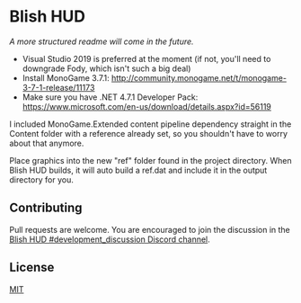 # Blish HUD

_A more structured readme will come in the future._

- Visual Studio 2019 is preferred at the moment (if not, you'll need to downgrade Fody, which isn't such a big deal)
- Install MonoGame 3.7.1: http://community.monogame.net/t/monogame-3-7-1-release/11173
- Make sure you have .NET 4.7.1 Developer Pack: https://www.microsoft.com/en-us/download/details.aspx?id=56119

I included MonoGame.Extended content pipeline dependency straight in the Content folder with a reference already set, so you shouldn't have to worry about that anymore.

Place graphics into the new "ref" folder found in the project directory.  When Blish HUD builds, it will auto build a ref.dat and include it in the output directory for you.

## Contributing
Pull requests are welcome. You are encouraged to join the discussion in the [Blish HUD #development_discussion Discord channel](https://discord.gg/nGbd3kU).

## License
[MIT](https://choosealicense.com/licenses/mit/)